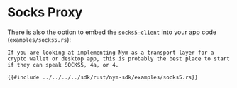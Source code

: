 # Socks Proxy 
There is also the option to embed the [`socks5-client`](../../clients/socks5-client.md) into your app code (`examples/socks5.rs`):

```admonish info
If you are looking at implementing Nym as a transport layer for a crypto wallet or desktop app, this is probably the best place to start if they can speak SOCKS5, 4a, or 4.
```

```rust,noplayground
{{#include ../../../../sdk/rust/nym-sdk/examples/socks5.rs}}
```
